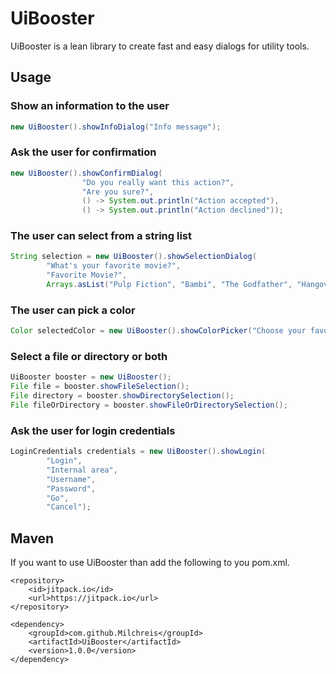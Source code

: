 # UiBooster
UiBooster is a lean library to create fast and easy dialogs for utility tools.

## Usage
### Show an information to the user
```java
new UiBooster().showInfoDialog("Info message");
```

### Ask the user for confirmation
```java
new UiBooster().showConfirmDialog(
                "Do you really want this action?",
                "Are you sure?",
                () -> System.out.println("Action accepted"),
                () -> System.out.println("Action declined"));
```

### The user can select from a string list
```java
String selection = new UiBooster().showSelectionDialog(
        "What's your favorite movie?",
        "Favorite Movie?",
        Arrays.asList("Pulp Fiction", "Bambi", "The Godfather", "Hangover"));
```

### The user can pick a color
```java
Color selectedColor = new UiBooster().showColorPicker("Choose your favorite color", "Color picking");
```    

### Select a file or directory or both
```java
UiBooster booster = new UiBooster();
File file = booster.showFileSelection();
File directory = booster.showDirectorySelection();
File fileOrDirectory = booster.showFileOrDirectorySelection();
```

### Ask the user for login credentials
```java
LoginCredentials credentials = new UiBooster().showLogin(
        "Login",
        "Internal area",
        "Username",
        "Password",
        "Go",
        "Cancel");
```

## Maven
If you want to use UiBooster than add the following to you pom.xml.
```
<repository>
    <id>jitpack.io</id>
    <url>https://jitpack.io</url>
</repository>
```
```
<dependency>
    <groupId>com.github.Milchreis</groupId>
    <artifactId>UiBooster</artifactId>
    <version>1.0.0</version>
</dependency>
```
